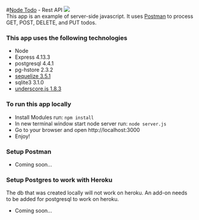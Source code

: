 #<a href="#">Node Todo</a> - Rest API 
<a href="https://codeclimate.com/github/iposton/todo-api"><img src="https://codeclimate.com/github/iposton/todo-api/badges/gpa.svg" /></a><br>
This app is an example of server-side javascript. It uses <a href="http://www.getpostman.com/" target="_blank">Postman</a> to process GET, POST, DELETE, and PUT todos.


<h3>This app uses the following technologies</h3>
  <ul>
    <li>Node</li>
    <li>Express 4.13.3</li>
    <li>postgresql 4.4.1</li>
    <li>pg-hstore 2.3.2</li>
    <li><a href="http://docs.sequelizejs.com/en/latest/docs/getting-started/" target="_blank">sequelize 3.5.1</a></li>
    <li>sqlite3 3.1.0</li>
    <li><a href="http://underscorejs.org/" target="_blank">underscore.js 1.8.3</a></li>
  </ul>

<h3>To run this app locally</h3>
<ul>
<li>Install Modules run: <code>npm install</code></li>
<li>In new terminal window start node server run: <code>node server.js</code></li>
<li>Go to your browser and open http://localhost:3000</li>
<li>Enjoy!</li>
</ul>

<h3>Setup Postman</h3>
<ul>
<li>Coming soon...</li>
</ul>

<h3>Setup Postgres to work with Heroku</h3>
The db that was created locally will not work on heroku. An add-on needs to be added for postgresql to work on heroku.
<ul>
<li>Coming soon...</li>

</ul>

